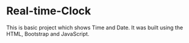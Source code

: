 # Real-time-Clock
This is basic project which shows Time and Date.
It was built using the HTML, Bootstrap and JavaScript.
